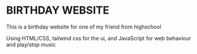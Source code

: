 <h1>BIRTHDAY WEBSITE</h1>
<p>This is a birthday website for one of my friend from highschool</p>
<p>Using HTML/CSS, tailwind css for the ui, and JavaScript for web behaviour and play/stop music</p>
